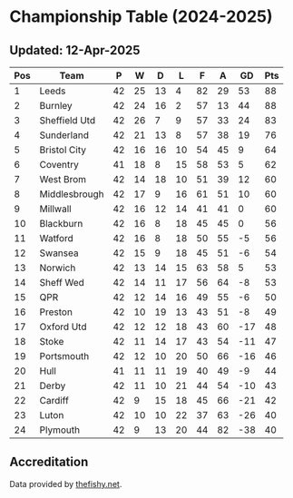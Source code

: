 # Championship Table (2024-2025)
## Updated: 12-Apr-2025

| Pos | Team | P | W | D | L | F | A | GD | Pts |
| --- | --- | --- | --- | --- | --- | --- | --- | --- | --- |
| 1 | Leeds | 42 | 25 | 13 | 4 | 82 | 29 | 53 | 88 |
| 2 | Burnley | 42 | 24 | 16 | 2 | 57 | 13 | 44 | 88 |
| 3 | Sheffield Utd | 42 | 26 | 7 | 9 | 57 | 33 | 24 | 83 |
| 4 | Sunderland | 42 | 21 | 13 | 8 | 57 | 38 | 19 | 76 |
| 5 | Bristol City | 42 | 16 | 16 | 10 | 54 | 45 | 9 | 64 |
| 6 | Coventry | 41 | 18 | 8 | 15 | 58 | 53 | 5 | 62 |
| 7 | West Brom | 42 | 14 | 18 | 10 | 51 | 39 | 12 | 60 |
| 8 | Middlesbrough | 42 | 17 | 9 | 16 | 61 | 51 | 10 | 60 |
| 9 | Millwall | 42 | 16 | 12 | 14 | 41 | 41 | 0 | 60 |
| 10 | Blackburn | 42 | 16 | 8 | 18 | 45 | 45 | 0 | 56 |
| 11 | Watford | 42 | 16 | 8 | 18 | 50 | 55 | -5 | 56 |
| 12 | Swansea | 42 | 15 | 9 | 18 | 45 | 51 | -6 | 54 |
| 13 | Norwich | 42 | 13 | 14 | 15 | 63 | 58 | 5 | 53 |
| 14 | Sheff Wed | 42 | 14 | 11 | 17 | 56 | 64 | -8 | 53 |
| 15 | QPR | 42 | 12 | 14 | 16 | 49 | 55 | -6 | 50 |
| 16 | Preston | 42 | 10 | 19 | 13 | 43 | 51 | -8 | 49 |
| 17 | Oxford Utd | 42 | 12 | 12 | 18 | 43 | 60 | -17 | 48 |
| 18 | Stoke | 42 | 11 | 14 | 17 | 43 | 54 | -11 | 47 |
| 19 | Portsmouth | 42 | 12 | 10 | 20 | 50 | 66 | -16 | 46 |
| 20 | Hull | 41 | 11 | 11 | 19 | 40 | 49 | -9 | 44 |
| 21 | Derby | 42 | 11 | 10 | 21 | 44 | 54 | -10 | 43 |
| 22 | Cardiff | 42 | 9 | 15 | 18 | 45 | 66 | -21 | 42 |
| 23 | Luton | 42 | 10 | 10 | 22 | 37 | 63 | -26 | 40 |
| 24 | Plymouth | 42 | 9 | 13 | 20 | 44 | 82 | -38 | 40 |

## Accreditation 

Data provided by [thefishy.net](https://www.thefishy.net/).